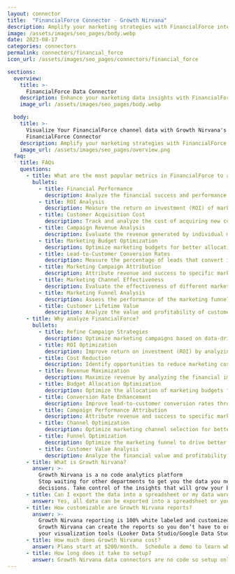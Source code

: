 ```yaml
---
layout: connector
title:  "FinancialForce Connector - Growth Nirvana"
description: Amplify your marketing strategies with FinancialForce integration, gaining actionable insights from the analysis of financial and marketing data.
image: /assets/images/seo_pages/body.webp
date: 2023-08-17
categories: connectors
permalink: connectors/financial_force
icon_url: /assets/images/seo_pages/connectors/financial_force

sections:
  overview:
    title: >-
      FinancialForce Data Connector
    description: Enhance your marketing data insights with FinancialForce integration. Seamlessly merge financial and marketing data, unlocking valuable insights that shape campaign strategies, lead analysis, and operational excellence.
    image_url: /assets/images/seo_pages/body.webp

  body:
    title: >-
      Visualize Your FinancialForce channel data with Growth Nirvana's
      FinancialForce Connector
    description: Amplify your marketing strategies with FinancialForce integration, gaining actionable insights from the analysis of financial and marketing data.
    image_url: /assets/images/seo_pages/overview.png
  faq:
    title: FAQs
    questions:
      - title: What are the most popular metrics in FinancialForce to analyze?
        bullets:
          - title: Financial Performance
            description: Analyze the financial success and performance of marketing campaigns.
          - title: ROI Analysis
            description: Measure the return on investment (ROI) of marketing activities.
          - title: Customer Acquisition Cost
            description: Track and analyze the cost of acquiring new customers.
          - title: Campaign Revenue Analysis
            description: Evaluate the revenue generated by individual marketing campaigns.
          - title: Marketing Budget Optimization
            description: Optimize marketing budgets for better allocation and cost efficiency.
          - title: Lead-to-Customer Conversion Rates
            description: Measure the percentage of leads that convert into customers.
          - title: Marketing Campaign Attribution
            description: Attribute revenue and success to specific marketing campaigns.
          - title: Marketing Channel Effectiveness
            description: Evaluate the effectiveness of different marketing channels.
          - title: Marketing Funnel Analysis
            description: Assess the performance of the marketing funnel in capturing and converting leads.
          - title: Customer Lifetime Value
            description: Analyze the value and profitability of customers over their entire lifetime.
      - title: Why analyze FinancialForce?
        bullets:
          - title: Refine Campaign Strategies
            description: Optimize marketing campaigns based on data-driven financial insights.
          - title: ROI Optimization
            description: Improve return on investment (ROI) by analyzing financial performance.
          - title: Cost Reduction
            description: Identify opportunities to reduce marketing costs and improve cost efficiency.
          - title: Revenue Maximization
            description: Maximize revenue by analyzing the financial impact of marketing activities.
          - title: Budget Allocation Optimization
            description: Optimize the allocation of marketing budgets for improved results.
          - title: Conversion Rate Enhancement
            description: Improve lead-to-customer conversion rates through financial analysis.
          - title: Campaign Performance Attribution
            description: Attribute revenue and success to specific marketing campaigns for accurate analysis.
          - title: Channel Optimization
            description: Optimize marketing channel selection for better performance and results.
          - title: Funnel Optimization
            description: Optimize the marketing funnel to drive better lead conversion and sales.
          - title: Customer Value Analysis
            description: Analyze the financial value and profitability of customers over their lifetime.
      - title: What is Growth Nirvana?
        answer: >-
          Growth Nirvana is a no code analytics platform 
          Stop waiting for other departments to get you the data you need to make critical business 
          decisions. Take control of the insights that will grow your business.
      - title: Can I export the data into a spreadsheet or my data warehouse?
        answer: Yes, all data can be exported into a spreadsheet or your data warehouse (Google BigQuery, AWS, Snowflake, Azure, etc)
      - title: How customizable are Growth Nirvana reports?
        answer: >-
          Growth Nirvana reporting is 100% white labeled and customized to your specifications.
          Growth Nirvana can create the reports so you don’t have to or you can connect
          your visualization tools (Looker Data Studio/Google Data Studio, Tableau, PowerBI, etc) to Growth Nirvana.
      - title: How much does Growth Nirvana cost?
        answer: Plans start at $200/month.  Schedule a demo to learn what plan is best for you.
      - title: How long does it take to setup?
        answer: Growth Nirvana data connectors are no code so setup only requires a few clicks.
---
```

